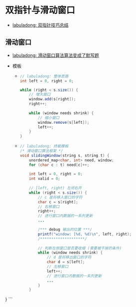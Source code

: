 # 双指针与滑动窗口

- [labuladong: 双指针技巧总结](https://labuladong.gitee.io/algo/2/21/59/)

## 滑动窗口

- [labuladong: 滑动窗口算法算法变成了默写题](https://labuladong.gitee.io/algo/2/21/60/)

- 模板

  - ```java
    // labuladong: 整体思路
    int left = 0, right = 0;
    
    while (right < s.size()) {
        // 增大窗口
        window.add(s[right]);
        right++;
        
        while (window needs shrink) {
            // 缩小窗口
            window.remove(s[left]);
            left++;
        }
    }
    ```

  - ```java
    // labuladong: 终极模板
    /* 滑动窗口算法框架 */
    void slidingWindow(string s, string t) {
        unordered_map<char, int> need, window;
        for (char c : t) need[c]++;
        
        int left = 0, right = 0;
        int valid = 0; 
        
        // [left, right) 左闭右开
        while (right < s.size()) {
            // c 是将移入窗口的字符
            char c = s[right];
            // 右移窗口
            right++;
            // 进行窗口内数据的一系列更新
            ...
    
            /*** debug 输出的位置 ***/
            printf("window: [%d, %d)\n", left, right);
            /********************/
            
            // 判断左侧窗口是否要收缩 (需要被干掉的条件)
            while (window needs shrink) {
                // d 是将移出窗口的字符
                char d = s[left];
                // 左移窗口
                left++;
                // 进行窗口内数据的一系列更新
                ...
            }
        }
}
    ```
    



